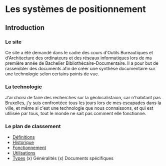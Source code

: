 # Les systèmes de positionnement
## Introduction
### Le site
Ce site a été demandé dans le cadre des cours d'Outils Bureautiques et d'Architecture des ordinateurs et 
des réseaux informatiques lors de ma première année de Bachelier Bibliothécaire-Documentaire. Il a pour but de rassembler des documents afin de créer une synthèse documentaire sur une technologie selon certains points de vue.

### La technologie
J'ai choisi de faire des recherches sur la géolocalistaion, car n'habitant pas Bruxelles, 
j'y suis confrontéee tous les jours lors de mes escapades dans la ville, et même si c'est une technologie que nous connaissons, 
et qui est utilisée par tous, tout le monde ne sait pas comment elle fonctionne. 

### Le plan de classement
- [Définitions](Définitions.md)
- [Historique](Historique.md) 
- [Fonctionnement](Fonctionnement.md)
- [Utilisations](Utilisations.md) 
- [Types](Types.md) 
(x) Généralités 
(x) Documents spécifiques 
